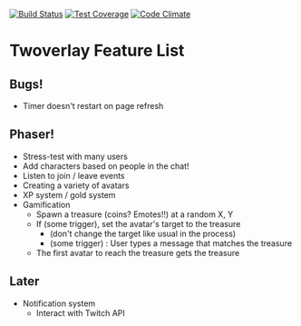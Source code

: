 [![Build Status](https://travis-ci.org/gisikw/twoverlay.svg?branch=master)](https://travis-ci.org/gisikw/twoverlay)
[![Test Coverage](https://codeclimate.com/github/gisikw/twoverlay/badges/coverage.svg)](https://codeclimate.com/github/gisikw/twoverlay/coverage)
[![Code Climate](https://codeclimate.com/github/gisikw/twoverlay/badges/gpa.svg)](https://codeclimate.com/github/gisikw/twoverlay)

# Twoverlay Feature List

## Bugs!
- Timer doesn't restart on page refresh

## Phaser!
- Stress-test with many users
- Add characters based on people in the chat!
- Listen to join / leave events
- Creating a variety of avatars
- XP system / gold system
- Gamification
  - Spawn a treasure (coins? Emotes!!) at a random X, Y
  - If (some trigger), set the avatar's target to the treasure
    - (don't change the target like usual in the process)
    - (some trigger) : User types a message that matches the treasure
  - The first avatar to reach the treasure gets the treasure

## Later
- Notification system
  - Interact with Twitch API
